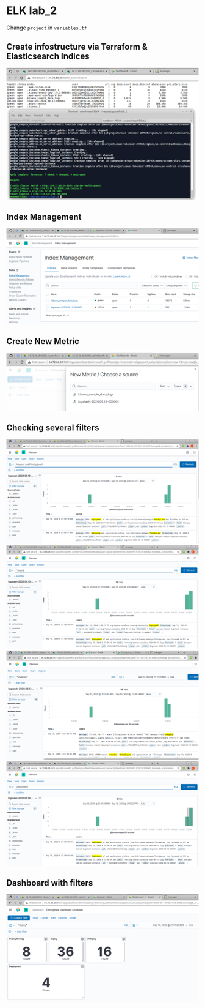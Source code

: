 ELK lab_2
=========
Change `project` in `variables.tf`

## Create infostructure via Terraform & Elasticsearch Indices
![screen](screenshots/Elastic_Indices_Terraform_Output.png)

## Index Management

![screen](screenshots/Index_Management.png)

## Create New Metric
![screen](screenshots/Create_New_Metric.png)


## Checking several filters
![screen](screenshots/Discover_1.png)
![screen](screenshots/Discover_2.png)
![screen](screenshots/Discover_3.png)
![screen](screenshots/Discover_4.png)

## Dashboard with filters
![screen](screenshots/Dashboard.png)